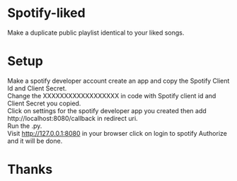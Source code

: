 # Spotify-liked
Make a duplicate public playlist identical to your liked songs.

# Setup
Make a spotify developer account create an app and copy the Spotify Client Id and Client Secret.  
Change the XXXXXXXXXXXXXXXXXX in code with Spotify client id and Client Secret you copied.  
Click on settings for the spotify developer app you created then add http://localhost:8080/callback in redirect uri.  
Run the .py.  
Visit http://127.0.0.1:8080 in your browser click on login to spotify Authorize and it will be done.  

# Thanks
